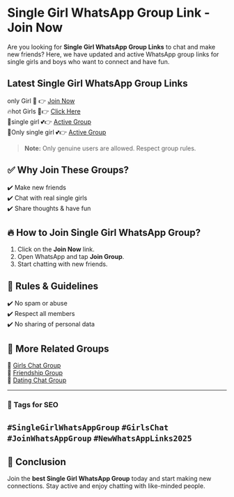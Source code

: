 # Single Girl WhatsApp Group Link - Join Now

Are you looking for **Single Girl WhatsApp Group Links** to chat and make new friends? Here, we have updated and active WhatsApp group links for single girls and boys who want to connect and have fun.

## **Latest Single Girl WhatsApp Group Links**
only Girl 👭 👉 [Join Now](https://www.tazagame.site/2025/02/230-single-girl-whatsapp-group-link.html)  
🔥hot Girls 💃👉 [Click Here](https://www.tazagame.site/2025/02/single-girl-whatsapp-group-link.html)  
💃single girl 💕👉 [Active Group](https://www.tazagame.site/2025/02/active-foreign-girl-whatsapp-group-link.html)  
🧕Only single girl 💕👉 [Active Group](https://www.tazagame.site/2025/02/active-foreign-girl-whatsapp-group-link.html)

> **Note:** Only genuine users are allowed. Respect group rules.

## ✅ **Why Join These Groups?**
✔️ Make new friends  
✔️ Chat with real single girls  
✔️ Share thoughts & have fun  

## 🔥 **How to Join Single Girl WhatsApp Group?**
1. Click on the **Join Now** link.  
2. Open WhatsApp and tap **Join Group**.  
3. Start chatting with new friends.  

## 📌 **Rules & Guidelines**
✔️ No spam or abuse  
✔️ Respect all members  
✔️ No sharing of personal data  

## 🚀 **More Related Groups**
🔹 [Girls Chat Group](https://www.tazagame.site/2025/02/philippines-girl-whatsapp-group-link.html)  
🔹 [Friendship Group](https://www.tazagame.site/2025/02/120-punjabi-girl-whatsapp-group-link.html)  
🔹 [Dating Chat Group](https://www.tazagame.site/2025/02/230-single-girl-whatsapp-group-link.html)  

---
### **🔗 Tags for SEO**
`#SingleGirlWhatsAppGroup` `#GirlsChat` `#JoinWhatsAppGroup` `#NewWhatsAppLinks2025`
---

## 📢 **Conclusion**
Join the **best Single Girl WhatsApp Group** today and start making new connections. Stay active and enjoy chatting with like-minded people.
